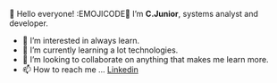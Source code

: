  👋 Hello everyone! :EMOJICODE🖖
  I’m **C.Junior**, systems analyst and developer.  
- 👀 I’m interested in always learn.
- 🌱 I’m currently learning a lot technologies.
- 💞️ I’m looking to collaborate on anything that makes me learn more.
- 📫 How to reach me ...
[Linkedin](https://br.linkedin.com/in/clarival-junior-b40669315?trk=people-guest_people_search-card)

<!---
Clar-Junior/Clar-Junior is a ✨ special ✨ repository because its `README.md` (this file) appears on your GitHub profile.
You can click the Preview link to take a look at your changes.
--->
